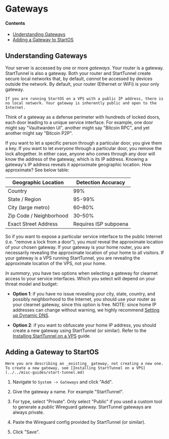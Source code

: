 # Gateways

#### Contents

- [Understanding Gateways](#understanding-gateways)
- [Adding a Gateway to StartOS](#adding-a-gateway-to-startos)

## Understanding Gateways

Your server is accessed by one or more _gateways_. Your router is a gateway. StartTunnel is also a gateway. Both your router and StartTunnel create secure local networks that, by default, _cannot_ be accessed by devices outside the network. By default, your router (Ethernet or WiFi) is your only gateway.

```admonish note
If you are running StartOS on a VPS with a public IP address, there is no local network. Your gateway is inherently public and open to the Internet.
```

Think of a gateway as a defense perimeter with hundreds of locked doors, each door leading to a unique service interface. For example, one door might say "Vaultwarden UI", another might say "Bitcoin RPC", and yet another might say "Bitcoin P2P".

If you want to let a specific person through a particular door, you give them a key. If you want to let _everyone_ through a particular door, you remove the lock altogether. In either case, anyone who comes through any door will know the address of the gateway, which is its IP address. Knowing a gateway's IP address reveals it approximate geographic location. How approximate? See below table:

| Geographic Location     | Detection Accuracy    |
| ----------------------- | --------------------- |
| Country                 | 99%                   |
| State / Region          | 95-99%                |
| City (large metro)      | 60–80%                |
| Zip Code / Neighborhood | 30–50%                |
| Exact Street Address    | Requires ISP subpoena |

So if you want to expose a particular service interface to the public Internet (i.e. "remove a lock from a door"), you _must_ reveal the approximate location of your chosen gateway. If your gateway is your home router, you are necessarily revealing the approximate location of your home to all visitors. If your gateway is a VPS running StartTunnel, you are revealing the approximate location of the VPS, not your home.

_In summary_, you have two options when selecting a gateway for clearnet access to your service interfaces. Which you select will depend on your threat model and budget:

- **Option 1**: if you have no issue revealing your city, state, country, and possibly neighborhood to the Internet, you should use your router as your clearnet gateway, since this option is free. NOTE: since home IP addresses can change without warning, we highly recommend [Setting up Dynamic DNS](../../misc-guides/dynamic-dns.md).

- **Option 2**: if you want to obfuscate your home IP address, you should create a new gateway using StartTunnel (or similar). Refer to the [Installing StartTunnel on a VPS](../../misc-guides/start-tunnel.md) guide.

## Adding a Gateway to StartOS

```admonish warning title="Important"
Here you are describing an _existing_ gateway, not creating a new one. To create a new gateway, see [Installing StartTunnel on a VPS](../../misc-guides/start-tunnel.md)
```

1. Navigate to `System -> Gateways` and click "Add".

1. Give the gateway a name. For example "StartTunnel".

1. For type, select "Private". Only select "Public" if you used a custom tool to generate a _public_ Wireguard gateway. StartTunnel gateways are always private.

1. Paste the Wireguard config provided by StartTunnel (or similar).

1. Click "Save".
